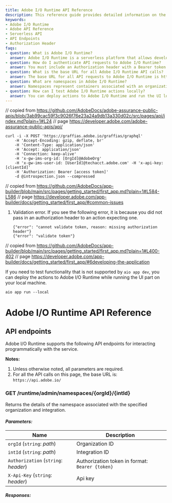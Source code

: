 ```yaml
---
title: Adobe I/O Runtime API Reference
description: This reference guide provides detailed information on the Adobe I/O Runtime API endpoints, parameters, and usage examples for programmatic interaction with Adobe's serverless platform.
keywords:
- Adobe I/O Runtime
- Adobe API Reference
- Serverless API
- API Endpoints
- Authorization Header
faqs:
- question: What is Adobe I/O Runtime?
  answer: Adobe I/O Runtime is a serverless platform that allows developers to deploy and run code in response to events, enabling integration with Adobe cloud services.
- question: How do I authenticate API requests to Adobe I/O Runtime?
  answer: You must include an Authorization header with a Bearer token along with your API key in the request headers to authenticate API calls.
- question: What is the base URL for all Adobe I/O Runtime API calls?
  answer: The base URL for all API requests to Adobe I/O Runtime is https://api.adobe.io/.
- question: What are namespaces in Adobe I/O Runtime?
  answer: Namespaces represent containers associated with an organization and integration, holding the deployed actions and related resources.
- question: How can I test Adobe I/O Runtime actions locally?
  answer: You can deploy actions to Adobe I/O Runtime and run the UI locally using the command `aio app run --local` for testing unsupported functionality.
---
```

// copied from https://github.com/AdobeDocs/adobe-assurance-public-apis/blob/3ab99cac59f3c9026f76e23a24a9db13a330d02c/src/pages/api/index.md?plain=1#L24
// page https://developer.adobe.com/adobe-assurance-public-apis/api/

```console-data-line="1-2,6,"-data-line-offset="2"
curl -i -X POST 'https://graffias.adobe.io/graffias/graphql' 
    -H 'Accept-Encoding: gzip, deflate, br' 
    -H 'Content-Type: application/json' 
    -H 'Accept: application/json' 
    -H 'Connection: keep-alive' 
    -H 'x-gw-ims-org-id: [OrgId]@AdobeOrg' 
    -H 'x-gw-ims-user-id: [UserId]@techacct.adobe.com' -H 'x-api-key: [clientId]'
    -H 'Authorization: Bearer [access token]' 
    -d @introspection.json --compressed
```

// copied from https://github.com/AdobeDocs/app-builder/blob/main/src/pages/getting_started/first_app.md?plain=1#L584-L586
// page https://developer.adobe.com/app-builder/docs/getting_started/first_app/#common-issues

1. Validation error. If you see the following error, it is because you did not pass in an authorization header to an action expecting one.

    ```bash-data-line="2"-data-line-offset="1"
    {"error": "cannot validate token, reason: missing authorization header"}
    {"error": "validate token"}
    ```

// copied from https://github.com/AdobeDocs/app-builder/blob/main/src/pages/getting_started/first_app.md?plain=1#L400-402
// page https://developer.adobe.com/app-builder/docs/getting_started/first_app/#6developing-the-application

If you need to test functionality that is not supported by `aio app dev`, you can deploy the actions to Adobe I/O Runtime while running the UI part on your local machine.

```bash-disableLineNumbers
aio app run --local
```

# Adobe I/O Runtime API Reference

## API endpoints

Adobe I/O Runtime supports the following API endpoints for interacting programmatically with the service.

**Notes:**

1. Unless otherwise noted, all parameters are required. 
2. For all the API calls on this page, the base URL is:  
   `https://api.adobe.io/`

### GET /runtime/admin/namespaces/{orgId}/{intId}

Returns the details of the namespace associated with the specified organization and integration.

#### _Parameters:_

| Name                                 | Description                                     |
| ------------------------------------ | ----------------------------------------------- |
| `orgId` (`string`: _path_)           | Organization ID                                 |
| `intId` (`string`: _path_)           | Integration ID                                  |
| `Authorization` (`string`: _header_) | Authorization token in format: `Bearer {token}` |
| `X-Api-Key` (`string`: _header_)     | Api key                                         |

#### _Responses:_
